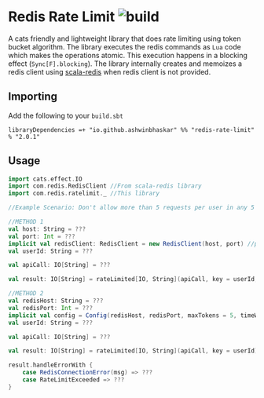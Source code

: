 # Redis Rate Limit ![build](https://github.com/ashwinbhaskar/redisclient-rate-limit/actions/workflows/scala.yml/badge.svg)
A cats friendly and lightweight library that does rate limiting using token bucket algorithm. The library executes the redis commands as `Lua` code which makes the operations atomic. This execution happens in a blocking effect (`Sync[F].blocking`).  The library internally creates and memoizes a redis client using [scala-redis](https://github.com/debasishg/scala-redis) when redis client is not provided.

## Importing
Add the following to your `build.sbt`
```
libraryDependencies =+ "io.github.ashwinbhaskar" %% "redis-rate-limit" % "2.0.1"
```

## Usage

```scala
import cats.effect.IO
import com.redis.RedisClient //From scala-redis library
import com.redis.ratelimit._ //This library

//Example Scenario: Don't allow more than 5 requests per user in any 5 second window

//METHOD 1
val host: String = ???
val port: Int = ???
implicit val redisClient: RedisClient = new RedisClient(host, port) //pass your own instance of redis client implicitely
val userId: String = ???

val apiCall: IO[String] = ???

val result: IO[String] = rateLimited[IO, String](apiCall, key = userId, maxTokens = 5, timeWindowInSec = 5)

//METHOD 2
val redisHost: String = ???
val redisPort: Int = ???
implicit val config = Config(redisHost, redisPort, maxTokens = 5, timeWindowInSec = 5)
val userId: String = ???

val apiCall: IO[String] = ???

val result: IO[String] = rateLimited[IO, String](apiCall, key = userId) //internally creates a redis client for the implicit config and keeps it in memory

result.handleErrorWith {
    case RedisConnectionError(msg) => ??? 
    case RateLimitExceeded => ???
}
```


